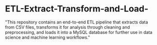 # ETL-Extract-Transform-and-Load-
"This repository contains an end-to-end ETL pipeline that extracts data from CSV files, transforms it for analysis through cleaning and preprocessing, and loads it into a MySQL database for further use in data science and machine learning workflows."
